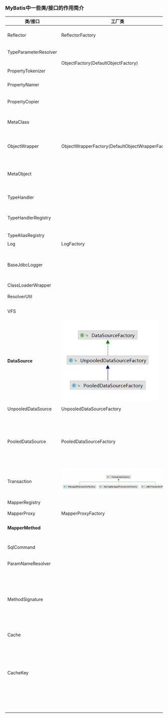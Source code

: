 ### MyBatis中一些类/接口的作用简介

| 类/接口 | 工厂类 | 实现类 | 作用 |
| --- | --- | --- | --- |
| Reflector | ReflectorFactory |  | 缓存反射操作需要的类的元信息(一个类对应一个Reflector) |
| TypeParameterResolver |  |  | 解析类中的字段、方法返回值、方法参数的类型 |
|  | ObjectFactory(DefaultObjectFactory) |  | 创建指定类型的对象 |
| PropertyTokenizer |  |  | 迭代处理嵌套多层表达式 |
| PropertyNamer |  |  | 完成方法名到属性名的转换(getName -> name, isUsed -> used) |
| PropertyCopier |  |  | 完成相同类型的两个对象的属性值拷贝 |
| MetaClass |  |  | 完成复杂属性表达式的解析，获取指定属性**描述**信息(类级别元信息的封装处理) |
| ObjectWrapper | ObjectWrapperFactory(DefaultObjectWrapperFactory) | ![ObjectWrapper继承关系](./image/ObjectWrapper继承关系.png) | 查询对象的属性信息，修改属性值(对象级别的元信息封装) |
| MetaObject |  |  | 组合ObjectFactory, MetaClass和ObjectWrapper，完成属性表达式的解析过程，获取修改(get, set, add) |
| TypeHandler |  | BaseTypeHandler | 完成Java类型和Jdbc类型的转换 |
| TypeHandlerRegistry |  |  | 管理众多的类型转换器(注册(根据@MappedTypes @MappedJdbcType两个注解)查找) |
| TypeAliasRegistry |  |  | 别名的注册管理 |
| Log | LogFactory | ![Log继承关系](./image/Log继承关系.png) | 适配器兼容其他日志模块 |
| BaseJdbcLogger |  | ![BaseJdbcLogger继承关系](./image/BaseJdbcLogger继承关系.png) | 通过动态代理的方式，将Jdbc操作通过指定的日志框架打印出来(执行的sql语句，传入的参数，影响行数...) |
| ClassLoaderWrapper |  |  | 包含多个类加载器 |
| ResolverUtil |  |  | 根据条件查找指定包下的类 |
| VFS |  | ![VFS继承关系](./image/VFS继承关系.png) | 查找指定路径下的资源 |
| **DataSource** | ![DataSourceFactory继承关系](./image/DataSourceFactory继承关系.png) | ![DataSource继承关系](./image/DataSource继承关系.png) | 数据源 |
| UnpooledDataSource | UnpooledDataSourceFactory |  | 每次都会创建一个新连接(Connection) |
| PooledDataSource | PooledDataSourceFactory |  | 用PooledConnection封装真正的Connection，使用动态代理重写close方法; PoolState用List管理多个PooledConnection(空闲还是激活)，看情况创建连接或重用连接 |
| Transaction | ![TransactionFactory继承关系](./image/TransactionFactory继承关系.png) | ![Transaction继承关系](./image/Transaction继承关系.png) | 事务的抽象 |
| MapperRegistry |  |  | Mapper接口技巧对于的代理对象工厂的注册中心 |
| MapperProxy | MapperProxyFactory |  | Mapper的代理类 |
| **MapperMethod** |  |  | 封装Mapper接口中对应方法的信息，execute根据sql类型执行并处理返回值 |
| SqlCommand |  |  | 记录sql语句的名称和类型(insert, update, unknown, flush...) |
| ParamNameResolver |  |  | 处理Mapper接口中定义的方法参数列表 |
| MethodSignature |  |  | 封装Mapper接口中方法的相关信息(返回值是否是Collection, 数组, Map, void, Cursor; 返回值类型；RowBounds和ResultHandler参数的位置；如果返回Map(@MapKey)记录key) |
| Cache |  | ![Cache继承关系](./image/Cache继承关系.png) |  |
| CacheKey |  |  | 唯一的确定一个缓存项，用来封装多个影响缓存项的因素 <br>1. MappedStatement的id <br>2. 指定查询结果集的范围(RowBounds.offset/limit) <br>3. 查询的sql语句(可能有占位符?) <br>4. sql语句参数 |
|  |  |  |  |
|  |  |  |  |
|  |  |  |  |
|  |  |  |  |
|  |  |  |  |




